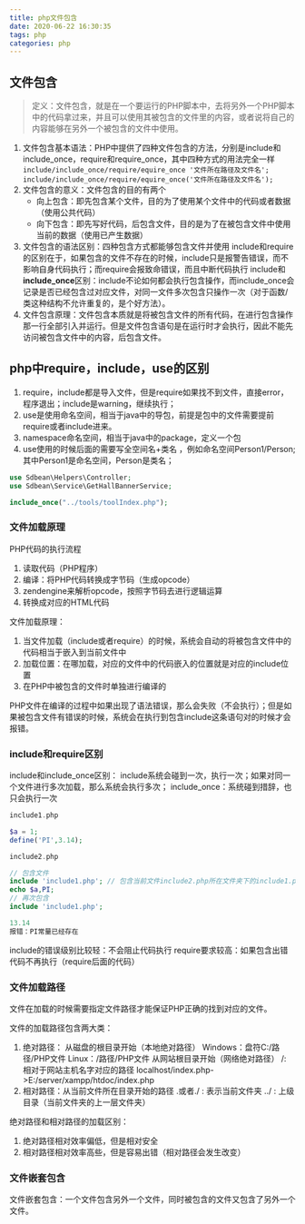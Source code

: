 ```yaml
---
title: php文件包含
date: 2020-06-22 16:30:35
tags: php
categories: php
---
```

## 文件包含

> 定义：文件包含，就是在一个要运行的PHP脚本中，去将另外一个PHP脚本中的代码拿过来，并且可以使用其被包含的文件里的内容，或者说将自己的内容能够在另外一个被包含的文件中使用。

1. 文件包含基本语法：PHP中提供了四种文件包含的方法，分别是include和include_once，require和require_once，其中四种方式的用法完全一样
    `include/include_once/require/equire_once '文件所在路径及文件名';`
    `include/include_once/require/equire_once('文件所在路径及文件名');`
2. 文件包含的意义：文件包含的目的有两个
    - 向上包含：即先包含某个文件，目的为了使用某个文件中的代码或者数据（使用公共代码）
    - 向下包含：即先写好代码，后包含文件，目的是为了在被包含文件中使用当前的数据（使用已产生数据）
3. 文件包含的语法区别：四种包含方式都能够包含文件并使用
    include和require的区别在于，如果包含的文件不存在的时候，include只是报警告错误，而不影响自身代码执行；而require会报致命错误，而且中断代码执行
    include和**include_once**区别：include不论如何都会执行包含操作，而include_once会记录是否已经包含过对应文件，对同一文件多次包含只操作一次（对于函数/类这种结构不允许重复的，是个好方法）。
4. 文件包含原理：文件包含本质就是将被包含文件的所有代码，在进行包含操作那一行全部引入并运行。但是文件包含语句是在运行时才会执行，因此不能先访问被包含文件中的内容，后包含文件。

## php中require，include，use的区别

1. require，include都是导入文件，但是require如果找不到文件，直接error，程序退出；include是warning，继续执行；
2. use是使用命名空间，相当于java中的导包，前提是包中的文件需要提前require或者include进来。
3. namespace命名空间，相当于java中的package，定义一个包
4. use使用的时候后面的需要写全空间名+类名 ，例如命名空间Person1/Person; 其中Person1是命名空间，Person是类名；

```php
use Sdbean\Helpers\Controller;
use Sdbean\Service\GetHallBannerService;

include_once("../tools/toolIndex.php");
```

### 文件加载原理

PHP代码的执行流程

1. 读取代码（PHP程序）
2. 编译：将PHP代码转换成字节码（生成opcode）
3. zendengine来解析opcode，按照字节码去进行逻辑运算
4. 转换成对应的HTML代码

文件加载原理：

1. 当文件加载（include或者require）的时候，系统会自动的将被包含文件中的代码相当于嵌入到当前文件中
2. 加载位置：在哪加载，对应的文件中的代码嵌入的位置就是对应的include位置
3. 在PHP中被包含的文件时单独进行编译的

PHP文件在编译的过程中如果出现了语法错误，那么会失败（不会执行）；但是如果被包含文件有错误的时候，系统会在执行到包含include这条语句对的时候才会报错。

### include和require区别

include和include_once区别：
include系统会碰到一次，执行一次；如果对同一个文件进行多次加载，那么系统会执行多次；
include_once：系统碰到措辞，也只会执行一次

```php
include1.php

$a = 1;
define('PI',3.14);

include2.php

// 包含文件
include 'include1.php'; // 包含当前文件include2.php所在文件夹下的include1.php
echo $a,PI;
// 再次包含
include 'include1.php';

13.14
报错：PI常量已经存在
```

include的错误级别比较轻：不会阻止代码执行
require要求较高：如果包含出错代码不再执行（require后面的代码）

### 文件加载路径

文件在加载的时候需要指定文件路径才能保证PHP正确的找到对应的文件。

文件的加载路径包含两大类：

1. 绝对路径：
    从磁盘的根目录开始（本地绝对路径）
    Windows：盘符C:/路径/PHP文件
    Linux：/路径/PHP文件
    从网站根目录开始（网络绝对路径）
    /: 相对于网站主机名字对应的路径
    localhost/index.php->E:/server/xampp/htdoc/index.php
2. 相对路径：从当前文件所在目录开始的路径
    .或者./ : 表示当前文件夹
    ../ : 上级目录（当前文件夹的上一层文件夹）

绝对路径和相对路径的加载区别：

1. 绝对路径相对效率偏低，但是相对安全
2. 相对路径相对效率高些，但是容易出错（相对路径会发生改变）

### 文件嵌套包含

文件嵌套包含：一个文件包含另外一个文件，同时被包含的文件又包含了另外一个文件。
